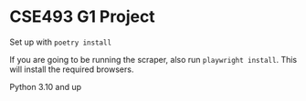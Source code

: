 # CSE493 G1 Project

Set up with `poetry install`

If you are going to be running the scraper, also run `playwright install`. This will install the required browsers.

Python 3.10 and up
